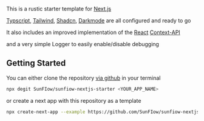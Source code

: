 This is a rustic starter template for [Next.js](https://nextjs.org/)

[Typscript](https://www.typescriptlang.org/), [Tailwind](https://tailwindcss.com/), [Shadcn](https://ui.shadcn.com/), [Darkmode](https://ui.shadcn.com/docs/dark-mode/next) are all configured and ready to go

It also includes an improved implementation of the [React](https://react.dev/) [Context-API](https://react.dev/learn/passing-data-deeply-with-context)

and a very simple Logger to easily enable/disable debugging

## Getting Started

You can either clone the repository [via github](https://github.com/SunFIow/sunfiow-nextjs-starter/generate) in your terminal

```bash
npx degit SunFIow/sunfiow-nextjs-starter <YOUR_APP_NAME>
```

or create a next app with this repository as a template

```bash
npx create-next-app --example https://github.com/SunFIow/sunfiow-nextjs-starter <YOUR_APP_NAME>
```
